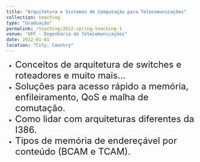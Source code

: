 ```yaml
---
title: "Arquitetura e Sistemas de Computação para Telecomunicações"
collection: teaching
type: "Graduação"
permalink: /teaching/2022-spring-teaching-1
venue: "UFF - Engenharia de Telecomunicações"
date: 2022-01-01
location: "City, Country"
---
```

- <font size="5">Conceitos de arquitetura de switches e roteadores e muito mais...</font>
- <font size="5">Soluções para acesso rápido a memória, enfileiramento, QoS e malha de comutação.</font>
- <font size="5">Como lidar com arquiteturas diferentes da I386.</font>
- <font size="5">Tipos de memória de endereçável por conteúdo (BCAM e TCAM).</font>